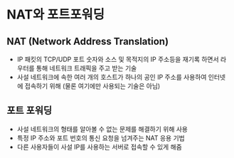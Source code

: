 # NAT와 포트포워딩

## NAT (Network Address Translation)

- IP 패킷의 TCP/UDP 포트 숫자와 소스 및 목적지의 IP 주소등을 재기록 하면서 라우터를 통해 네트워크 트래픽을 주고 받는 기술
- 사설 네트워크에 속한 여러 개의 호스트가 하나의 공인 IP 주소를 사용하여 인터넷에 접속하기 위해
  (물론 여기에만 사용되는 기술은 아님)

## 포트 포워딩

- 사설 네트워크의 형태를 알아볼 수 없는 문제를 해결하기 위해 사용
- 특정 IP 주소와 포트 번호의 통신 요청을 넘겨주는 NAT 응용 기법
- 다른 사용자들이 사설 IP를 사용하는 서버로 접속할 수 있게 해줌

